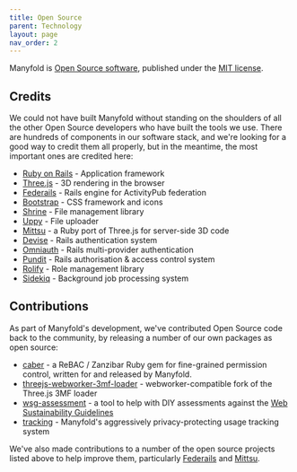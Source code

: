 ```yaml
---
title: Open Source
parent: Technology
layout: page
nav_order: 2
---
```


Manyfold is [Open Source software](https://opensource.org/osd), published under the [MIT license](https://github.com/manyfold3d/manyfold/?tab=MIT-1-ov-file#readme).

## Credits

We could not have built Manyfold without standing on the shoulders of all the other Open Source developers who have built the tools we use. There are hundreds of components in our software stack, and we're looking for a good way to credit them all properly, but in the meantime, the most important ones are credited here:

* [Ruby on Rails](https://rubyonrails.org) - Application framework
* [Three.js](https://threejs.org) - 3D rendering in the browser
* [Federails](https://gitlab.com/experimentslabs/federails) - Rails engine for ActivityPub federation
* [Bootstrap](https://getbootstrap.com) - CSS framework and icons
* [Shrine](https://shrinerb.com) - File management library
* [Uppy](https://uppy.io/) - File uploader
* [Mittsu](https://github.com/daninithepanini/mittsu) - a Ruby port of Three.js for server-side 3D code
* [Devise](https://github.com/heartcombo/devise) - Rails authentication system
* [Omniauth](https://github.com/heartcombo/devise) - Rails multi-provider authentication
* [Pundit](https://github.com/varvet/pundit) - Rails authorisation & access control system
* [Rolify](https://github.com/RolifyCommunity/rolify) - Role management library
* [Sidekiq](https://sidekiq.org/) - Background job processing system

## Contributions

As part of Manyfold's development, we've contributed Open Source code back to the community, by releasing a number of our own packages as open source:

* [caber](https://github.com/manyfold3d/caber) - a ReBAC / Zanzibar Ruby gem for fine-grained permission control, written for and released by Manyfold.
* [threejs-webworker-3mf-loader](https://github.com/manyfold3d/threejs-webworker-3mf-loader) - webworker-compatible fork of the Three.js 3MF loader
* [wsg-assessment](https://github.com/manyfold3d/wsg-assessment) - a tool to help with DIY assessments against the [Web Sustainability Guidelines](https://w3c.github.io/sustyweb/)
* [tracking](https://github.com/manyfold3d/tracking) - Manyfold's aggressively privacy-protecting usage tracking system

We've also made contributions to a number of the open source projects listed above to help improve them, particularly [Federails](https://gitlab.com/experimentslabs/federails) and [Mittsu](https://github.com/daninithepanini/mittsu).
